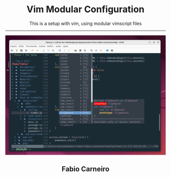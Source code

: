 <h1 align="center">Vim Modular Configuration</h1>

<p align="center">This is a setup with vim, using modular vimscript files</p>
<hr>

<p align="center">
<img src="https://raw.githubusercontent.com/bynmboy/vim-modular/master/vim-modular/vim-modular.png" alt="modular-vim" width="850"/>
</p>
<h2 align="center">Fabio Carneiro</h2>
